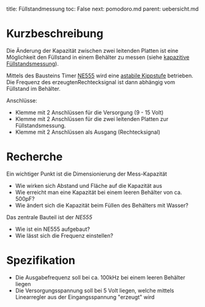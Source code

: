 title: Füllstandmessung
toc: False
next: pomodoro.md
parent: uebersicht.md

# Kurzbeschreibung
Die Änderung der Kapazität zwischen zwei leitenden Platten ist eine Möglichkeit den Füllstand in einem Behälter
zu messen (siehe [kapazitive Füllstandsmessung](https://de.wikipedia.org/wiki/Kapazitive_F%C3%BCllstandmessung)).

Mittels des Bausteins Timer [NE555](https://de.wikipedia.org/wiki/NE555) wird eine [astabile Kippstufe](https://de.wikipedia.org/wiki/NE555#Astabile_Kippstufe)
betrieben. Die Frequenz des erzeugtenRechtecksignal ist dann abhängig vom Füllstand im Behälter.

Anschlüsse:

* Klemme mit 2 Anschlüssen für die Versorgung (9 - 15 Volt)
* Klemme mit 2 Anschlüssen für die zwei leitenden Platten zur Füllstandsmessung.
* Klemme mit 2 Anschlüssen als Ausgang (Rechtecksignal)

# Recherche
Ein wichtiger Punkt ist die Dimensionierung der Mess-Kapazität

* Wie wirken sich Abstand und Fläche auf die Kapazität aus
* Wie erreicht man eine Kapazität bei einem leeren Behälter von ca. 500pF?
* Wie ändert sich die Kapazität beim Füllen des Behälters mit Wasser?

Das zentrale Bauteil ist der *NE555*

* Wie ist ein NE555 aufgebaut?
* Wie lässt sich die Frequenz einstellen?

# Spezifikation
* Die Ausgabefrequenz soll bei ca. 100kHz bei einem leeren Behälter liegen
* Die Versorgungsspannung soll bei 5 Volt liegen, welche mittels Linearregler aus der Eingangsspannung "erzeugt" wird
